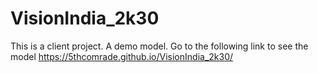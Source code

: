 # VisionIndia_2k30
This is a client project. A demo model.
Go to the following link to see the model
https://5thcomrade.github.io/VisionIndia_2k30/
